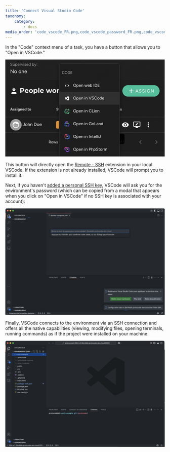 ```yaml
---
title: 'Connect Visual Studio Code'
taxonomy:
    category:
        - docs
media_order: 'code_vscode_FR.png,code_vscode_password_FR.png,code_vscode_connected_FR.png,code_vscode_EN.png'
---
```


In the "Code" context menu of a task, you have a button that allows you to "Open in VSCode."

![code_vscode_EN](code_vscode_EN.png?style=max-width:25rem;)

This button will directly open the [Remote - SSH](https://marketplace.visualstudio.com/items?itemName=ms-vscode-remote.remote-ssh) extension in your local VSCode. If the extension is not already installed, VSCode will prompt you to install it.

Next, if you haven't [added a personal SSH key](/connect-and-customize/add-ssh-keys), VSCode will ask you for the environment's password (which can be copied from a modal that appears when you click on "Open in VSCode" if no SSH key is associated with your account):

![code_vscode_password_FR](code_vscode_password_FR.png "code_vscode_password_FR")

Finally, VSCode connects to the environment via an SSH connection and offers all the native capabilities (viewing, modifying files, opening terminals, running commands) as if the project were installed on your machine.

![code_vscode_connected_FR](code_vscode_connected_FR.png "code_vscode_connected_FR")
